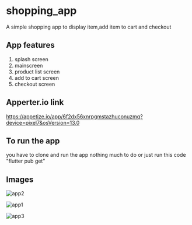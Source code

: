 # shopping_app

A simple shopping app to display item,add item to cart and checkout

## App features

1. splash screen
2. mainscreen
3. product list screen
4. add to cart screen
5. checkout screen

## Apperter.io link
https://appetize.io/app/6f2dx56xnrpgmstazhuconuzmq?device=pixel7&osVersion=13.0

## To run the app
you have to clone and run the app nothing much to do
or just run this code "flutter pub get"

## Images

![app2](https://github.com/Phillip4reall/HNGx-simple-shopping-app/assets/109076493/3b64c607-ff1d-4c2e-9b55-0a1e86cbab8f)

![app1](https://github.com/Phillip4reall/HNGx-simple-shopping-app/assets/109076493/6c77c3d9-1a80-494b-8310-b8a531f80d13)

![app3](https://github.com/Phillip4reall/HNGx-simple-shopping-app/assets/109076493/7ec61e82-35e6-4ce1-a83f-256344ad8fed)
